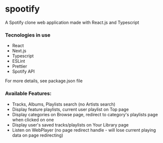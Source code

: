 # spootify

A Spotify clone web application made with React.js and Typescript

### Tecnologies in use

- React
- Next.js
- Typescript
- ESLint
- Prettier
- Spotify API

For more details, see package.json file

### Available Features:
- Tracks, Albums, Playlists search (no Artists search)
- Display feature playlists, current user playlist on Top page
- Display categories on Browse page, redirect to category's playlists page when clicked on one
- Display user's saved tracks/playlists on Your Library page
- Listen on WebPlayer (no page redirect handle - will lose current playing data on page redirecting)
